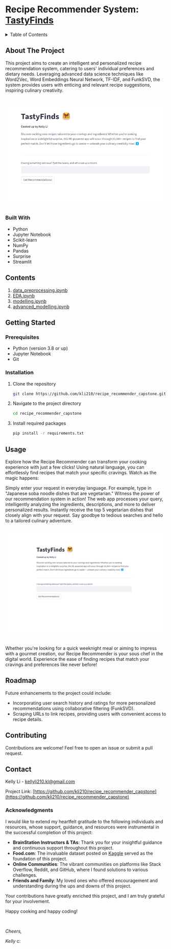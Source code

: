 # Recipe Recommender System: [TastyFinds](https://kellyli-tastyfinds.streamlit.app/)
<!-- TABLE OF CONTENTS -->
<details>
  <summary>Table of Contents</summary>
  <ol>
    <li>
      <a href="#about-the-project">About The Project</a>
      <ul>
        <li><a href="#built-with">Built With</a></li>
      </ul>
    </li>
    <li>
      <a href="#getting-started">Getting Started</a>
      <ul>
        <li><a href="#prerequisites">Prerequisites</a></li>
        <li><a href="#installation">Installation</a></li>
      </ul>
    </li>
    <li><a href="#usage">Usage</a></li>
    <li><a href="#roadmap">Roadmap</a></li>
    <li><a href="#contributing">Contributing</a></li>
    <li><a href="#contact">Contact</a></li>
    <li><a href="#acknowledgments">Acknowledgments</a></li>
  </ol>
</details>


## About The Project

This project aims to create an intelligent and personalized recipe recommendation system, catering to users' individual preferences and dietary needs. Leveraging advanced data science techniques like Word2Vec, Word Embeddings Neural Network, TF-IDF, and FunkSVD, the system provides users with enticing and relevant recipe suggestions, inspiring culinary creativity.

<br>

<div id="header" align="center">
    <img src="input/Tastyfinds.png" alt="TastyFinds webapp">
</div>

<br>

### Built With

- Python
- Jupyter Notebook
- Scikit-learn
- NumPy
- Pandas
- Surprise
- Streamlit

## Contents

1. [data_preprocessing.ipynb](https://github.com/kli210/recipe_recommender_capstone/blob/main/data_preprocessing.ipynb)
2. [EDA.ipynb](https://github.com/kli210/recipe_recommender_capstone/blob/main/EDA.ipynb)
3. [modelling.ipynb](https://github.com/kli210/recipe_recommender_capstone/blob/main/modelling.ipynb)
4. [advanced_modelling.ipynb](https://github.com/kli210/recipe_recommender_capstone/blob/main/advanced_modelling.ipynb)

## Getting Started

### Prerequisites

- Python (version 3.8 or up)
- Jupyter Notebook
- Git

### Installation

1. Clone the repository
   ```sh
   git clone https://github.com/kli210/recipe_recommender_capstone.git
   ```
2. Navigate to the project directory
   ```sh
   cd recipe_recommender_capstone
   ```
3. Install required packages
   ```sh
   pip install -r requirements.txt
   ```

## Usage

Explore how the Recipe Recommender can transform your cooking experience with just a few clicks! Using natural language, you can effortlessly find recipes that match your specific cravings. Watch as the magic happens:

Simply enter your request in everyday language. For example, type in "Japanese soba noodle dishes that are vegetarian."
Witness the power of our recommendation system in action! The web app processes your query, intelligently analyzing the ingredients, descriptions, and more to deliver personalized results.
Instantly receive the top 5 vegetarian dishes that closely align with your request. Say goodbye to tedious searches and hello to a tailored culinary adventure.

<br>

<div id="header" align="center">
    <img src="input/Tastyfinds.gif" alt="TastyFinds demo">
</div>

<br>

Whether you're looking for a quick weeknight meal or aiming to impress with a gourmet creation, our Recipe Recommender is your sous chef in the digital world. Experience the ease of finding recipes that match your cravings and preferences like never before!

## Roadmap

Future enhancements to the project could include:

- Incorporating user search history and ratings for more personalized recommendations using collaborative filtering (FunkSVD).
- Scraping URLs to link recipes, providing users with convenient access to recipe details.

## Contributing

Contributions are welcome! Feel free to open an issue or submit a pull request.

## Contact

Kelly Li - kellyli210.kl@gmail.com

Project Link: [https://github.com/kli210/recipe_recommender_capstone](https://github.com/kli210/recipe_recommender_capstone)

### Acknowledgments

I would like to extend my heartfelt gratitude to the following individuals and resources, whose support, guidance, and resources were instrumental in the successful completion of this project:

- **BrainStation Instructors & TAs**: Thank you for your insightful guidance and continuous support throughout this project.
- **Food.com**: The invaluable dataset posted on [Kaggle](https://www.kaggle.com/datasets/shuyangli94/food-com-recipes-and-user-interactions?select=PP_users.csv) served as the foundation of this project.
- **Online Communities**: The vibrant communities on platforms like Stack Overflow, Reddit, and GitHub, where I found solutions to various challenges.
- **Friends and Family**: My loved ones who offered encouragement and understanding during the ups and downs of this project.

Your contributions have greatly enriched this project, and I am truly grateful for your involvement.

Happy cooking and happy coding!

<br>

*Cheers,*

*Kelly* c:

